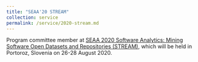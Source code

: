 ```yaml
---
title: "SEAA'20 STREAM"
collection: service
permalink: /service/2020-stream.md
---
```

Program committee member at [SEAA 2020 Software Analytics: Mining Software Open Datasets and Repositories (STREAM)](https://dsd-seaa2020.um.si/seaa/STREAM.html?sec=sessions_stream), which will be held in Portoroz, Slovenia on 26-28 August 2020.

